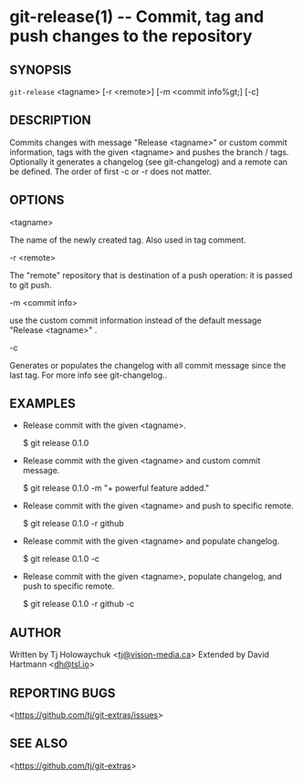 git-release(1) -- Commit, tag and push changes to the repository
================================================================

## SYNOPSIS

`git-release` &lt;tagname&gt; [-r &lt;remote&gt;] [-m &lt;commit info%gt;] [-c]

## DESCRIPTION

  Commits changes with message "Release &lt;tagname&gt;" or custom commit information, tags with the given &lt;tagname&gt; and pushes the branch / tags.
  Optionally it generates a changelog (see git-changelog) and a remote can be defined. The order of first -c or -r does not matter.

## OPTIONS

  &lt;tagname&gt;

  The name of the newly created tag. Also used in tag comment.

  -r &lt;remote&gt;

  The "remote" repository that is destination of a push operation: it is passed to git push.
  
  -m &lt;commit info&gt;

  use the custom commit information instead of the default message "Release &lt;tagname&gt;" .

  -c
  
  Generates or populates the changelog with all commit message since the last tag. For more info see git-changelog..

## EXAMPLES

  * Release commit with the given &lt;tagname&gt;.

    $ git release 0.1.0

  * Release commit with the given &lt;tagname&gt; and custom commit message.

    $ git release 0.1.0 -m "+ powerful feature added."

  * Release commit with the given &lt;tagname&gt; and push to specific remote.

    $ git release 0.1.0 -r github
    
  * Release commit with the given &lt;tagname&gt; and populate changelog.

    $ git release 0.1.0 -c
    
  * Release commit with the given &lt;tagname&gt;, populate changelog, and push to specific remote.

    $ git release 0.1.0 -r github -c

## AUTHOR

Written by Tj Holowaychuk &lt;<tj@vision-media.ca>&gt;
Extended by David Hartmann &lt;<dh@tsl.io>&gt;

## REPORTING BUGS

&lt;<https://github.com/tj/git-extras/issues>&gt;

## SEE ALSO

&lt;<https://github.com/tj/git-extras>&gt;

